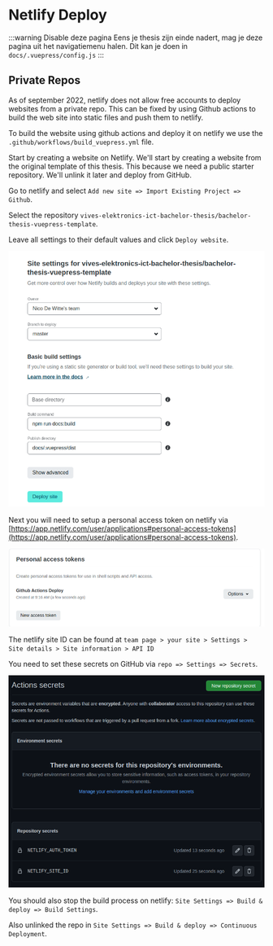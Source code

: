 # Netlify Deploy

:::warning Disable deze pagina
Eens je thesis zijn einde nadert, mag je deze pagina uit het navigatiemenu halen. Dit kan je doen in `docs/.vuepress/config.js`
:::

## Private Repos

As of september 2022, netlify does not allow free accounts to deploy websites from a private repo. This can be fixed by using Github actions to build the web site into static files and push them to netlify.

To build the website using github actions and deploy it on netlify we use the `.github/workflows/build_vuepress.yml` file.

Start by creating a website on Netlify. We'll start by creating a website from the original template of this thesis. This because we need a public starter repository. We'll unlink it later and deploy from GitHub.

Go to netlify and select `Add new site => Import Existing Project => Github`.

Select the repository `vives-elektronics-ict-bachelor-thesis/bachelor-thesis-vuepress-template`.

Leave all settings to their default values and click `Deploy website`.

![Deploy](./img/deploy.png)

Next you will need to setup a personal access token on netlify via [https://app.netlify.com/user/applications#personal-access-tokens](https://app.netlify.com/user/applications#personal-access-tokens).

![Access Token](./img/access_token.png)

The netlify site ID can be found at `team page > your site > Settings > Site details > Site information > API ID`

You need to set these secrets on GitHub via `repo => Settings => Secrets`.

![Github Secrets](./img/github_secrets.png)

You should also stop the build process on netlify: `Site Settings => Build & deploy => Build Settings`.

Also unlinked the repo in `Site Settings => Build & deploy => Continuous Deployment`.

